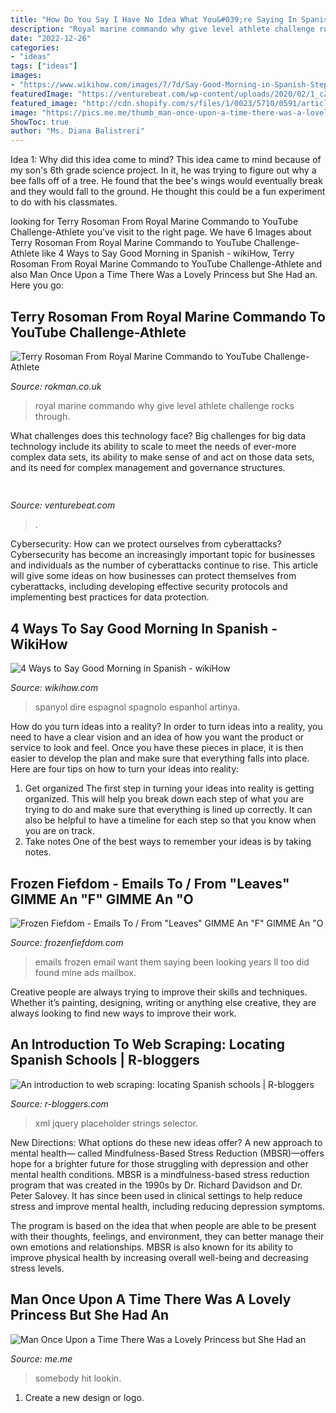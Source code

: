 ```yaml
---
title: "How Do You Say I Have No Idea What You&#039;re Saying In Spanish - Somebody Hit Lookin"
description: "Royal marine commando why give level athlete challenge rocks through"
date: "2022-12-26"
categories:
- "ideas"
tags: ["ideas"]
images:
- "https://www.wikihow.com/images/7/7d/Say-Good-Morning-in-Spanish-Step-11.jpg"
featuredImage: "https://venturebeat.com/wp-content/uploads/2020/02/1_cZ0XKZn5O09e_ZgM5_DiRA.jpeg?w=800"
featured_image: "http://cdn.shopify.com/s/files/1/0023/5710/0591/articles/max_600x.jpg?v=1587999761"
image: "https://pics.me.me/thumb_man-once-upon-a-time-there-was-a-lovely-princess-62027460.png"
ShowToc: true
author: "Ms. Diana Balistreri"
---
```



Idea 1: Why did this idea come to mind?
This idea came to mind because of my son's 6th grade science project. In it, he was trying to figure out why a bee falls off of a tree. He found that the bee's wings would eventually break and they would fall to the ground. He thought this could be a fun experiment to do with his classmates.

	

		
looking for Terry Rosoman From Royal Marine Commando to YouTube Challenge-Athlete you've visit to the right page. We have 6 Images about Terry Rosoman From Royal Marine Commando to YouTube Challenge-Athlete like 4 Ways to Say Good Morning in Spanish - wikiHow, Terry Rosoman From Royal Marine Commando to YouTube Challenge-Athlete and also Man Once Upon a Time There Was a Lovely Princess but She Had an. Here you go:
		
    
## Terry Rosoman From Royal Marine Commando To YouTube Challenge-Athlete

<img loading=lazy src="http://cdn.shopify.com/s/files/1/0023/5710/0591/articles/max_600x.jpg?v=1587999761" onerror="this.onerror=null;this.src='https://tse3.mm.bing.net/th?id=OIP.q9EJrkmNLSlrnq_5AwfVMgHaDt&amp;pid=15.1';" alt="Terry Rosoman From Royal Marine Commando to YouTube Challenge-Athlete">

_Source: rokman.co.uk_

>royal marine commando why give level athlete challenge rocks through. 

	

What challenges does this technology face?
Big challenges for big data technology include its ability to scale to meet the needs of ever-more complex data sets, its ability to make sense of and act on those data sets, and its need for complex management and governance structures.

    
## 

<img loading=lazy src="https://venturebeat.com/wp-content/uploads/2020/02/1_cZ0XKZn5O09e_ZgM5_DiRA.jpeg?w=800" onerror="this.onerror=null;this.src='https://tse4.mm.bing.net/th?id=OIP.5Cf6C_bqNN277cADEawIQAHaE7&amp;pid=15.1';" alt="">

_Source: venturebeat.com_

>. 

	

Cybersecurity: How can we protect ourselves from cyberattacks?
Cybersecurity has become an increasingly important topic for businesses and individuals as the number of cyberattacks continue to rise. This article will give some ideas on how businesses can protect themselves from cyberattacks, including developing effective security protocols and implementing best practices for data protection.

    
## 4 Ways To Say Good Morning In Spanish - WikiHow

<img loading=lazy src="https://www.wikihow.com/images/7/7d/Say-Good-Morning-in-Spanish-Step-11.jpg" onerror="this.onerror=null;this.src='https://tse1.mm.bing.net/th?id=OIP.eka3vt1BChZZr7ompSLBIwHaFj&amp;pid=15.1';" alt="4 Ways to Say Good Morning in Spanish - wikiHow">

_Source: wikihow.com_

>spanyol dire espagnol spagnolo espanhol artinya. 

	

How do you turn ideas into a reality?
In order to turn ideas into a reality, you need to have a clear vision and an idea of how you want the product or service to look and feel. Once you have these pieces in place, it is then easier to develop the plan and make sure that everything falls into place. Here are four tips on how to turn your ideas into reality:
1. Get organized
The first step in turning your ideas into reality is getting organized. This will help you break down each step of what you are trying to do and make sure that everything is lined up correctly. It can also be helpful to have a timeline for each step so that you know when you are on track.
2. Take notes
One of the best ways to remember your ideas is by taking notes.

    
## Frozen Fiefdom - Emails To / From &quot;Leaves&quot; GIMME An &quot;F&quot; GIMME An &quot;O

<img loading=lazy src="http://frozenfiefdom.com/yahoo_site_admin/assets/docs/From_Joe_Dec_2_2007.122160410.jpg" onerror="this.onerror=null;this.src='https://tse4.mm.bing.net/th?id=OIP._H2xjiLCEu8q6Qas6Mag8AHaEk&amp;pid=15.1';" alt="Frozen Fiefdom - Emails To / From &quot;Leaves&quot; GIMME An &quot;F&quot; GIMME An &quot;O">

_Source: frozenfiefdom.com_

>emails frozen email want them saying been looking years ll too did found mine ads mailbox. 

	

Creative people are always trying to improve their skills and techniques. Whether it’s painting, designing, writing or anything else creative, they are always looking to find new ways to improve their work.

    
## An Introduction To Web Scraping: Locating Spanish Schools | R-bloggers

<img loading=lazy src="https://codingclubuc3m.rbind.io/post/2020-02-11_files/buscocolegios_xml/location_tag_zoomed.png" onerror="this.onerror=null;this.src='https://tse1.mm.bing.net/th?id=OIP.lz3WauIgAcFTfALVmv5RdgHaE1&amp;pid=15.1';" alt="An introduction to web scraping: locating Spanish schools | R-bloggers">

_Source: r-bloggers.com_

>xml jquery placeholder strings selector. 

	

New Directions: What options do these new ideas offer?
A new approach to mental health— called Mindfulness-Based Stress Reduction (MBSR)—offers hope for a brighter future for those struggling with depression and other mental health conditions.
MBSR is a mindfulness-based stress reduction program that was created in the 1990s by Dr. Richard Davidson and Dr. Peter Salovey. It has since been used in clinical settings to help reduce stress and improve mental health, including reducing depression symptoms.

The program is based on the idea that when people are able to be present with their thoughts, feelings, and environment, they can better manage their own emotions and relationships. MBSR is also known for its ability to improve physical health by increasing overall well-being and decreasing stress levels.

    
## Man Once Upon A Time There Was A Lovely Princess But She Had An

<img loading=lazy src="https://pics.me.me/thumb_man-once-upon-a-time-there-was-a-lovely-princess-62027460.png" onerror="this.onerror=null;this.src='https://tse2.mm.bing.net/th?id=OIP.H9pnGtTHY7uDDiq5uQkM0wAAAA&amp;pid=15.1';" alt="Man Once Upon a Time There Was a Lovely Princess but She Had an">

_Source: me.me_

>somebody hit lookin. 

	

1. Create a new design or logo.

